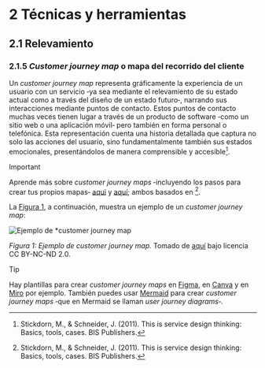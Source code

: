 # 2 Técnicas y herramientas

## 2.1 Relevamiento

### 2.1.5 *Customer journey map* o mapa del recorrido del cliente

Un *customer journey map* representa gráficamente la experiencia de un usuario
con un servicio ‑ya sea mediante el relevamiento de su estado actual como a
través del diseño de un estado futuro‑, narrando sus interacciones mediante
puntos de contacto. Estos puntos de contacto muchas veces tienen lugar a través
de un producto de software ‑como un sitio web o una aplicación móvil‑ pero
también en forma personal o telefónica. Esta representación cuenta una historia
detallada que captura no solo las acciones del usuario, sino fundamentalmente
también sus estados emocionales, presentándolos de manera comprensible y
accesible[^1].

[^1]: Stickdorn, M., & Schneider, J. (2011). This is service design thinking:
    Basics, tools, cases. BIS Publishers.

> [!IMPORTANT]
> Aprende más sobre *customer journey maps* ‑incluyendo los pasos para
> crear tus propios mapas‑
> [aquí](https://www.thisisservicedesigndoing.com/methods/journey-mapping) y
> [aquí](https://www.thisisservicedesigndoing.com/methods/mapping-journeys);
> ambos basados en [^1].

La [Figura 1](#figura-1), a continuación, muestra un ejemplo de un *customer
journey map*:

<span id="figura-1"/>

![Ejemplo de *customer journey
map](https://live.staticflickr.com/65535/52597383703_135b5d1bc8_b.jpg)

*Figura 1: Ejemplo de customer journey map.* Tomado de
[aquí](https://www.flickr.com/photos/rosenfeldmedia/52597383703) bajo licencia
CC BY-NC-ND 2.0.

> [!TIP]
> Hay plantillas para crear *customer journey maps* en
> [Figma](https://www.figma.com/community/collections/customer-journey-map-templates),
> en [Canva](https://www.canva.com/templates/s/customer-journey-map/) y en
> [Miro](https://miro.com/templates/customer-journey-map/) por ejemplo. También
> puedes usar [Mermaid](https://mermaid.js.org/syntax/userJourney.html) para
> crear *customer journey maps* ‑que en Mermaid se llaman *user journey
> diagrams*‑.
